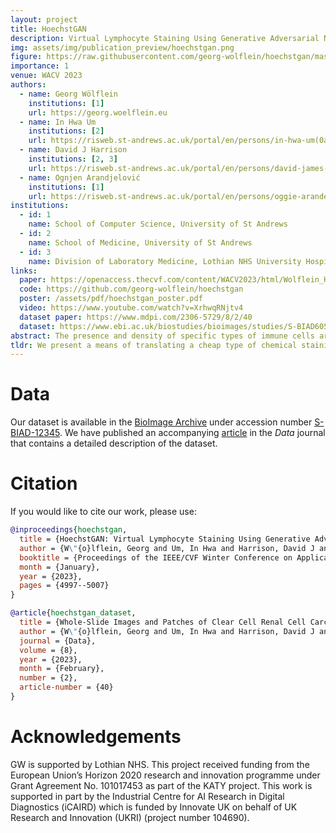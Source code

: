 ```yaml
---
layout: project
title: HoechstGAN
description: Virtual Lymphocyte Staining Using Generative Adversarial Networks
img: assets/img/publication_preview/hoechstgan.png
figure: https://raw.githubusercontent.com/georg-wolflein/hoechstgan/master/img/hoechstgan_notex.svg
importance: 1
venue: WACV 2023
authors:
  - name: Georg Wölflein
    institutions: [1]
    url: https://georg.woelflein.eu
  - name: In Hwa Um
    institutions: [2]
    url: https://risweb.st-andrews.ac.uk/portal/en/persons/in-hwa-um(0ac978a2-6ef8-4397-bc36-f920a77696a3).html
  - name: David J Harrison
    institutions: [2, 3]
    url: https://risweb.st-andrews.ac.uk/portal/en/persons/david-james-harrison(6bb6c114-15d1-4b0d-9091-8ce3ce9c2c7d).html
  - name: Ognjen Arandjelović
    institutions: [1]
    url: https://risweb.st-andrews.ac.uk/portal/en/persons/oggie-arandelovic(fdd98ab1-564a-42a3-bf0c-fab7afbbd63c).html
institutions:
  - id: 1
    name: School of Computer Science, University of St Andrews
  - id: 2
    name: School of Medicine, University of St Andrews
  - id: 3
    name: Division of Laboratory Medicine, Lothian NHS University Hospitals, Edinburgh
links:
  paper: https://openaccess.thecvf.com/content/WACV2023/html/Wolflein_HoechstGAN_Virtual_Lymphocyte_Staining_Using_Generative_Adversarial_Networks_WACV_2023_paper.html
  code: https://github.com/georg-wolflein/hoechstgan
  poster: /assets/pdf/hoechstgan_poster.pdf
  video: https://www.youtube.com/watch?v=XrhwqRNjtv4
  dataset paper: https://www.mdpi.com/2306-5729/8/2/40
  dataset: https://www.ebi.ac.uk/biostudies/bioimages/studies/S-BIAD605
abstract: The presence and density of specific types of immune cells are important to understand a patient's immune response to cancer. However, immunofluorescence staining required to identify T cell subtypes is expensive, timeconsuming, and rarely performed in clinical settings. We present a framework to virtually stain Hoechst images (which are cheap and widespread) with both CD3 and CD8 to identify T cell subtypes in clear cell renal cell carcinoma using generative adversarial networks. Our proposed method jointly learns both staining tasks, incentivising the network to incorporate mutually beneficial information from each task. We devise a novel metric to quantify the virtual staining quality, and use it to evaluate our method.
tldr: We present a means of translating a cheap type of chemical staining to multiple more expensive ones using generative adversarial networks.
---
```


# Data

Our dataset is available in the [BioImage Archive](http://www.ebi.ac.uk/bioimage-archive) under accession number [S-BIAD-12345](https://www.ebi.ac.uk/biostudies/bioimages/studies/S-BIAD605).
We have published an accompanying [article](https://www.mdpi.com/2306-5729/8/2/40) in the _Data_ journal that contains a detailed description of the dataset.

# Citation

If you would like to cite our work, please use:

```bibtex
@inproceedings{hoechstgan,
  title = {HoechstGAN: Virtual Lymphocyte Staining Using Generative Adversarial Networks},
  author = {W\"{o}lflein, Georg and Um, In Hwa and Harrison, David J and Arandjelovi\'{c}, Ognjen},
  booktitle = {Proceedings of the IEEE/CVF Winter Conference on Applications of Computer Vision (WACV)},
  month = {January},
  year = {2023},
  pages = {4997--5007}
}

@article{hoechstgan_dataset,
  title = {Whole-Slide Images and Patches of Clear Cell Renal Cell Carcinoma Tissue Sections Counterstained with {Hoechst} 33342, {CD3}, and {CD8} Using Multiple Immunofluorescence},
  author = {W\"{o}lflein, Georg and Um, In Hwa and Harrison, David J and Arandjelovi\'{c}, Ognjen},
  journal = {Data},
  volume = {8},
  year = {2023},
  month = {February},
  number = {2},
  article-number = {40}
}
```

# Acknowledgements

GW is supported by Lothian NHS. This project received funding from the European Union’s Horizon 2020 research and innovation programme under Grant Agreement No. 101017453 as part of the KATY project. This work is supported in part by the Industrial Centre for AI Research in Digital Diagnostics (iCAIRD) which is funded by Innovate UK on behalf of UK Research and Innovation (UKRI) (project number 104690).
